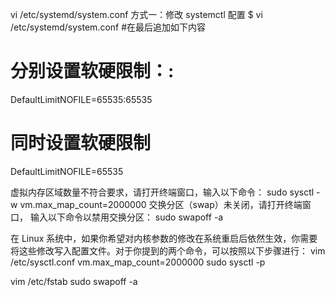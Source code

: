 vi /etc/systemd/system.conf
方式一：修改 systemctl 配置
$ vi /etc/systemd/system.conf #在最后追加如下内容
# 分别设置软硬限制：<Soft Limit>:<Hard Limit>
DefaultLimitNOFILE=65535:65535
# 同时设置软硬限制
DefaultLimitNOFILE=65535


虚拟内存区域数量不符合要求，请打开终端窗口，输入以下命令：
sudo sysctl -w vm.max_map_count=2000000
交换分区（swap）未关闭，请打开终端窗口， 输入以下命令以禁用交换分区：
sudo swapoff -a


在 Linux 系统中，如果你希望对内核参数的修改在系统重启后依然生效，你需要将这些修改写入配置文件。对于你提到的两个命令，可以按照以下步骤进行：
vim  /etc/sysctl.conf
vm.max_map_count=2000000
sudo sysctl -p


vim  /etc/fstab
sudo swapoff -a
